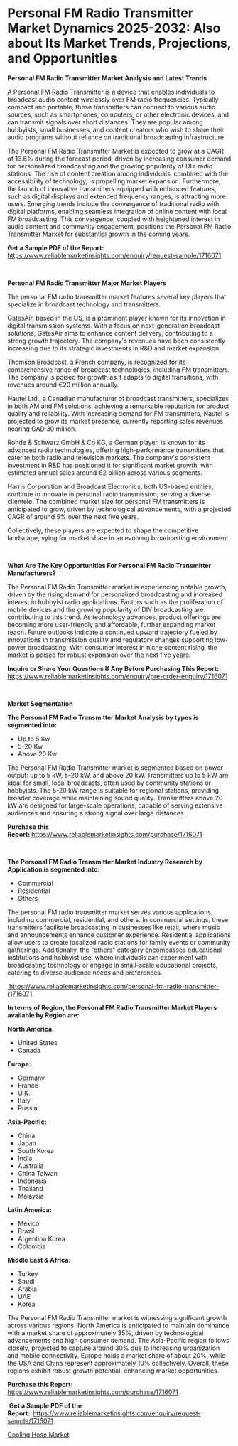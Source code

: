 <p><h1>Personal FM Radio Transmitter Market Dynamics 2025-2032: Also about Its Market Trends, Projections, and Opportunities</h1></p><p><strong>Personal FM Radio Transmitter Market Analysis and Latest Trends</strong></p>
<p><p>A Personal FM Radio Transmitter is a device that enables individuals to broadcast audio content wirelessly over FM radio frequencies. Typically compact and portable, these transmitters can connect to various audio sources, such as smartphones, computers, or other electronic devices, and can transmit signals over short distances. They are popular among hobbyists, small businesses, and content creators who wish to share their audio programs without reliance on traditional broadcasting infrastructure.</p><p>The Personal FM Radio Transmitter Market is expected to grow at a CAGR of 13.6% during the forecast period, driven by increasing consumer demand for personalized broadcasting and the growing popularity of DIY radio stations. The rise of content creation among individuals, combined with the accessibility of technology, is propelling market expansion. Furthermore, the launch of innovative transmitters equipped with enhanced features, such as digital displays and extended frequency ranges, is attracting more users. Emerging trends include the convergence of traditional radio with digital platforms, enabling seamless integration of online content with local FM broadcasting. This convergence, coupled with heightened interest in audio content and community engagement, positions the Personal FM Radio Transmitter Market for substantial growth in the coming years.</p></p>
<p><strong>Get a Sample PDF of the Report:&nbsp;</strong> <a href="https://www.reliablemarketinsights.com/enquiry/request-sample/1716071?utm_campaign=2004&utm_medium=2&utm_source=Github&utm_content=ia&utm_term=12012025&utm_id=personal-fm-radio-transmitter">https://www.reliablemarketinsights.com/enquiry/request-sample/1716071</a></p>
<p>&nbsp;</p>
<p><strong>Personal FM Radio Transmitter Major Market Players</strong></p>
<p><p>The personal FM radio transmitter market features several key players that specialize in broadcast technology and transmitters. </p><p>GatesAir, based in the US, is a prominent player known for its innovation in digital transmission systems. With a focus on next-generation broadcast solutions, GatesAir aims to enhance content delivery, contributing to a strong growth trajectory. The company's revenues have been consistently increasing due to its strategic investments in R&D and market expansion.</p><p>Thomson Broadcast, a French company, is recognized for its comprehensive range of broadcast technologies, including FM transmitters. The company is poised for growth as it adapts to digital transitions, with revenues around €20 million annually. </p><p>Nautel Ltd., a Canadian manufacturer of broadcast transmitters, specializes in both AM and FM solutions, achieving a remarkable reputation for product quality and reliability. With increasing demand for FM transmitters, Nautel is projected to grow its market presence, currently reporting sales revenues nearing CAD 30 million.</p><p>Rohde & Schwarz GmbH & Co KG, a German player, is known for its advanced radio technologies, offering high-performance transmitters that cater to both radio and television markets. The company's consistent investment in R&D has positioned it for significant market growth, with estimated annual sales around €2 billion across various segments.</p><p>Harris Corporation and Broadcast Electronics, both US-based entities, continue to innovate in personal radio transmission, serving a diverse clientele. The combined market size for personal FM transmitters is anticipated to grow, driven by technological advancements, with a projected CAGR of around 5% over the next five years.</p><p>Collectively, these players are expected to shape the competitive landscape, vying for market share in an evolving broadcasting environment.</p></p>
<p>&nbsp;</p>
<p><strong>What Are The Key Opportunities For Personal FM Radio Transmitter Manufacturers?</strong></p>
<p><p>The Personal FM Radio Transmitter market is experiencing notable growth, driven by the rising demand for personalized broadcasting and increased interest in hobbyist radio applications. Factors such as the proliferation of mobile devices and the growing popularity of DIY broadcasting are contributing to this trend. As technology advances, product offerings are becoming more user-friendly and affordable, further expanding market reach. Future outlooks indicate a continued upward trajectory fueled by innovations in transmission quality and regulatory changes supporting low-power broadcasting. With consumer interest in niche content rising, the market is poised for robust expansion over the next five years.</p></p>
<p><strong>Inquire or Share Your Questions If Any Before Purchasing This Report:</strong> <a href="https://www.reliablemarketinsights.com/enquiry/pre-order-enquiry/1716071?utm_campaign=2004&utm_medium=2&utm_source=Github&utm_content=ia&utm_term=12012025&utm_id=personal-fm-radio-transmitter">https://www.reliablemarketinsights.com/enquiry/pre-order-enquiry/1716071</a></p>
<p>&nbsp;</p>
<p><strong>Market Segmentation</strong></p>
<p><strong>The Personal FM Radio Transmitter Market Analysis by types is segmented into:</strong></p>
<p><ul><li>Up to 5 Kw</li><li>5-20 Kw</li><li>Above 20 Kw</li></ul></p>
<p><p>The Personal FM Radio Transmitter market is segmented based on power output: up to 5 kW, 5-20 kW, and above 20 kW. Transmitters up to 5 kW are ideal for small, local broadcasts, often used by community stations or hobbyists. The 5-20 kW range is suitable for regional stations, providing broader coverage while maintaining sound quality. Transmitters above 20 kW are designed for large-scale operations, capable of serving extensive audiences and ensuring a strong signal over large distances.</p></p>
<p><strong>Purchase this Report:&nbsp;</strong><a href="https://www.reliablemarketinsights.com/purchase/1716071?utm_campaign=2004&utm_medium=2&utm_source=Github&utm_content=ia&utm_term=12012025&utm_id=personal-fm-radio-transmitter">https://www.reliablemarketinsights.com/purchase/1716071</a></p>
<p>&nbsp;</p>
<p><strong>The Personal FM Radio Transmitter Market Industry Research by Application is segmented into:</strong></p>
<p><ul><li>Commercial</li><li>Residential</li><li>Others</li></ul></p>
<p><p>The personal FM radio transmitter market serves various applications, including commercial, residential, and others. In commercial settings, these transmitters facilitate broadcasting in businesses like retail, where music and announcements enhance customer experience. Residential applications allow users to create localized radio stations for family events or community gatherings. Additionally, the "others" category encompasses educational institutions and hobbyist use, where individuals can experiment with broadcasting technology or engage in small-scale educational projects, catering to diverse audience needs and preferences.</p></p>
<p><a href="https://www.reliablemarketinsights.com/personal-fm-radio-transmitter-r1716071?utm_campaign=2004&utm_medium=2&utm_source=Github&utm_content=ia&utm_term=12012025&utm_id=personal-fm-radio-transmitter">&nbsp;https://www.reliablemarketinsights.com/personal-fm-radio-transmitter-r1716071</a></p>
<p><strong>In terms of Region, the Personal FM Radio Transmitter Market Players available by Region are:</strong></p>
<p>
    <p> <strong> North America: </strong>
        <ul>
            <li>United States</li>
            <li>Canada</li>
        </ul>
        </p> 
    <p> <strong> Europe: </strong>
        <ul>
            <li>Germany</li>
            <li>France</li>
            <li>U.K.</li>
            <li>Italy</li>
            <li>Russia</li>
        </ul>
        </p> 
    <p> <strong> Asia-Pacific: </strong>
        <ul>
            <li>China</li>
            <li>Japan</li>
            <li>South Korea</li>
            <li>India</li>
            <li>Australia</li>
            <li>China Taiwan</li>
            <li>Indonesia</li>
            <li>Thailand</li>
            <li>Malaysia</li>
        </ul>
        </p> 
    <p> <strong> Latin America: </strong>
        <ul>
            <li>Mexico</li>
            <li>Brazil</li>
            <li>Argentina Korea</li>
            <li>Colombia</li>
        </ul>
        </p> 
    <p> <strong> Middle East & Africa: </strong>
        <ul>
            <li>Turkey</li>
            <li>Saudi</li>
            <li>Arabia</li>
            <li>UAE</li>
            <li>Korea</li>
        </ul>
    </p>
    </p>
<p><p>The Personal FM Radio Transmitter market is witnessing significant growth across various regions. North America is anticipated to maintain dominance with a market share of approximately 35%, driven by technological advancements and high consumer demand. The Asia-Pacific region follows closely, projected to capture around 30% due to increasing urbanization and mobile connectivity. Europe holds a market share of about 20%, while the USA and China represent approximately 10% collectively. Overall, these regions exhibit robust growth potential, enhancing market opportunities.</p></p>
<p><strong>Purchase this Report: </strong><a href="https://www.reliablemarketinsights.com/purchase/1716071?utm_campaign=2004&utm_medium=2&utm_source=Github&utm_content=ia&utm_term=12012025&utm_id=personal-fm-radio-transmitter">https://www.reliablemarketinsights.com/purchase/1716071</a></p>
<p>&nbsp;<strong>Get a Sample PDF of the Report:&nbsp;&nbsp;</strong><a href="https://www.reliablemarketinsights.com/enquiry/request-sample/1716071?utm_campaign=2004&utm_medium=2&utm_source=Github&utm_content=ia&utm_term=12012025&utm_id=personal-fm-radio-transmitter">https://www.reliablemarketinsights.com/enquiry/request-sample/1716071</a></p>
<p><strong></strong></p>
<p><p><a href="https://github.com/globismark/Market-Research-Report-List-5/blob/main/cooling-hose-market.md?utm_campaign=2004&utm_medium=2&utm_source=Github&utm_content=ia&utm_term=12012025&utm_id=personal-fm-radio-transmitter">Cooling Hose Market</a></p></p>